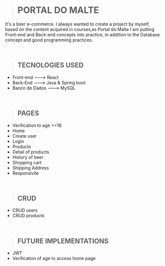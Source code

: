 > <h1>PORTAL DO MALTE</h1>

<p>It's a beer e-commerce. I always wanted to create a project by myself, based on the content acquired in courses,as Portal do Malte I am putting Front-end and Back-end concepts into practice, in addition to the Database concept and good programming practices.</p>
</br>

>## TECNOLOGIES USED

 - Front-end ---> React
 - Back-End ---> Java & Spring boot
 - Banco de Dados ---> MySQL
</br>

>## PAGES
 - Verification to age >=18
 - Home
 - Create user
 - Login
 - Products
 - Detail of products
 - History of beer
 - Shopping cart
 - Shipping Address
 - Responsivite
 </br>

>## CRUD
 - CRUD users
 - CRUD products
 </br>

>## FUTURE IMPLEMENTATIONS
 - JWT
 - Verification of age to access home page

